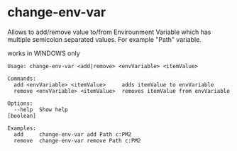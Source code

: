 # change-env-var 

Allows to add/remove value to/from Envirounment Variable which has multiple semicolon separated values.
For example "Path" variable.

works in WINDOWS only

```
Usage: change-env-var <add|remove> <envVariable> <itemValue>

Commands:
  add <envVariable> <itemValue>     adds itemValue to envVariable
  remove <envVariable> <itemValue>  removes itemValue from envVariable

Options:
  --help  Show help                                                    [boolean]

Examples:
  add     change-env-var add Path c:PM2
  remove  change-env-var remove Path c:PM2
```

